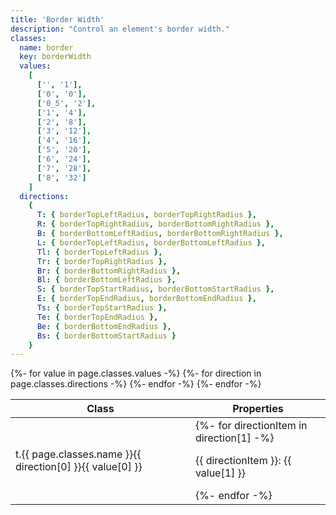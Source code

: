 ```yaml
---
title: 'Border Width'
description: "Control an element's border width."
classes:
  name: border
  key: borderWidth
  values:
    [
      ['', '1'],
      ['0', '0'],
      ['0_5', '2'],
      ['1', '4'],
      ['2', '8'],
      ['3', '12'],
      ['4', '16'],
      ['5', '20'],
      ['6', '24'],
      ['7', '28'],
      ['8', '32']
    ]
  directions:
    {
      T: { borderTopLeftRadius, borderTopRightRadius },
      R: { borderTopRightRadius, borderBottomRightRadius },
      B: { borderBottomLeftRadius, borderBottomRightRadius },
      L: { borderTopLeftRadius, borderBottomLeftRadius },
      Tl: { borderTopLeftRadius },
      Tr: { borderTopRightRadius },
      Br: { borderBottomRightRadius },
      Bl: { borderBottomLeftRadius },
      S: { borderTopStartRadius, borderBottomStartRadius },
      E: { borderTopEndRadius, borderBottomEndRadius },
      Ts: { borderTopStartRadius },
      Te: { borderTopEndRadius },
      Be: { borderBottomEndRadius },
      Bs: { borderBottomStartRadius }
    }
---
```


<table>
  <thead>
    <tr>
      <th>Class</th>
      <th colspan="2">Properties</th>
    </tr>
  </thead>
  <tbody>
    {%- for value in page.classes.values -%}
      {%- for direction in page.classes.directions -%}
        <tr>
          <td>t.{{ page.classes.name }}{{ direction[0] }}{{ value[0] }}</td>
          <td colspan="2">
          {%- for directionItem in direction[1] -%}
            <p>{{ directionItem }}: {{ value[1] }} </p>
          {%- endfor -%}
          </td>
        </tr>
      {%- endfor -%}
    {%- endfor -%}
  </tbody>
</table>
